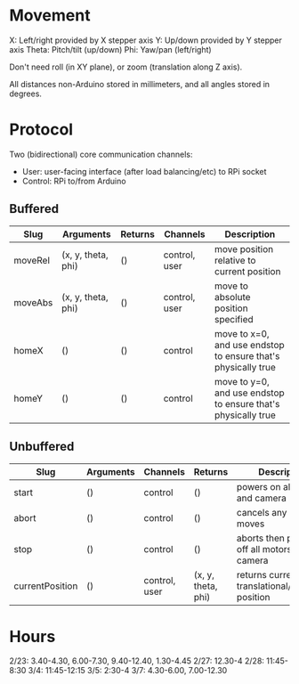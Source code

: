 # Movement
X: Left/right provided by X stepper axis
Y: Up/down provided by Y stepper axis
Theta: Pitch/tilt (up/down)
Phi: Yaw/pan (left/right)

Don't need roll (in XY plane), or zoom (translation along Z axis).

All distances non-Arduino stored in millimeters, and all angles stored in degrees.

# Protocol
Two (bidirectional) core communication channels:
* User: user-facing interface (after load balancing/etc) to RPi socket
* Control: RPi to/from Arduino

## Buffered
| Slug    | Arguments          | Returns | Channels      | Description                                                   |
|---------|--------------------|---------|---------------|---------------------------------------------------------------|
| moveRel | (x, y, theta, phi) | ()      | control, user | move position relative to current position                    |
| moveAbs | (x, y, theta, phi) | ()      | control, user | move to absolute position specified                           |
| homeX   | ()                 | ()      | control       | move to x=0, and use endstop to ensure that's physically true |
| homeY   | ()                 | ()      | control       | move to y=0, and use endstop to ensure that's physically true |

## Unbuffered
| Slug            | Arguments | Channels      | Returns            | Description                                       |
|-----------------|-----------|---------------|--------------------|---------------------------------------------------|
| start           | ()        | control       | ()                 | powers on all motors and camera                   |
| abort           | ()        | control       | ()                 | cancels any buffered moves                        |
| stop            | ()        | control       | ()                 | aborts then powers off all motors and camera      |
| currentPosition | ()        | control, user | (x, y, theta, phi) | returns current translational/rotational position |

# Hours
2/23: 3.40-4.30, 6.00-7.30, 9.40-12.40, 1.30-4.45
2/27: 12.30-4
2/28: 11:45-8:30
3/4: 11:45-12:15
3/5: 2:30-4
3/7: 4.30-6.00, 7.00-12.30
